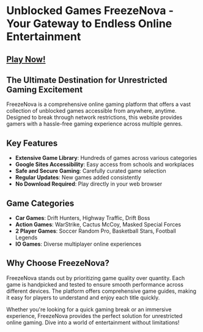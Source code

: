 # Unblocked Games FreezeNova - Your Gateway to Endless Online Entertainment

## [Play Now!](https://apkitech.com/)

## The Ultimate Destination for Unrestricted Gaming Excitement

FreezeNova is a comprehensive online gaming platform that offers a vast collection of unblocked games accessible from anywhere, anytime. Designed to break through network restrictions, this website provides gamers with a hassle-free gaming experience across multiple genres.

## Key Features

- **Extensive Game Library**: Hundreds of games across various categories
- **Google Sites Accessibility**: Easy access from schools and workplaces
- **Safe and Secure Gaming**: Carefully curated game selection
- **Regular Updates**: New games added consistently
- **No Download Required**: Play directly in your web browser

## Game Categories

- **Car Games**: Drift Hunters, Highway Traffic, Drift Boss
- **Action Games**: WarStrike, Cactus McCoy, Masked Special Forces
- **2 Player Games**: Soccer Random Pro, Basketball Stars, Football Legends
- **IO Games**: Diverse multiplayer online experiences

## Why Choose FreezeNova?

FreezeNova stands out by prioritizing game quality over quantity. Each game is handpicked and tested to ensure smooth performance across different devices. The platform offers comprehensive game guides, making it easy for players to understand and enjoy each title quickly.

Whether you're looking for a quick gaming break or an immersive experience, FreezeNova provides the perfect solution for unrestricted online gaming. Dive into a world of entertainment without limitations!